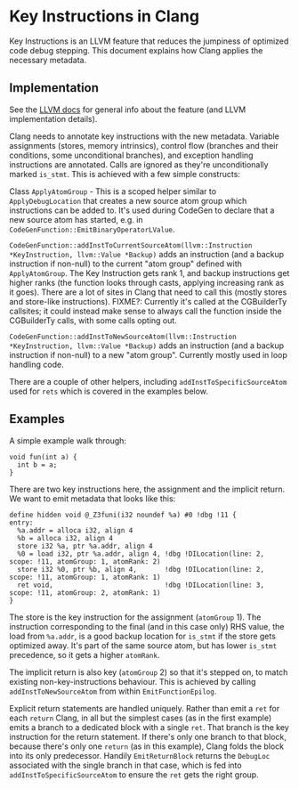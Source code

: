 # Key Instructions in Clang

Key Instructions is an LLVM feature that reduces the jumpiness of optimized code debug stepping. This document explains how Clang applies the necessary metadata.

## Implementation

See the [LLVM docs](../../llvm/docs/KeyInstructionsDebugInfo.md) for general info about the feature (and LLVM implementation details).

Clang needs to annotate key instructions with the new metadata. Variable assignments (stores, memory intrinsics), control flow (branches and their conditions, some unconditional branches), and exception handling instructions are annotated. Calls are ignored as they're unconditionally marked `is_stmt`. This is achieved with a few simple constructs:

Class `ApplyAtomGroup` - This is a scoped helper similar to `ApplyDebugLocation` that creates a new source atom group which instructions can be added to. It's used during CodeGen to declare that a new source atom has started, e.g. in `CodeGenFunction::EmitBinaryOperatorLValue`.

`CodeGenFunction::addInstToCurrentSourceAtom(llvm::Instruction *KeyInstruction, llvm::Value *Backup)` adds an instruction (and a backup instruction if non-null) to the current "atom group" defined with `ApplyAtomGroup`. The Key Instruction gets rank 1, and backup instructions get higher ranks (the function looks through casts, applying increasing rank as it goes). There are a lot of sites in Clang that need to call this (mostly stores and store-like instructions). FIXME?: Currently it's called at the CGBuilderTy callsites; it could instead make sense to always call the function inside the CGBuilderTy calls, with some calls opting out.

`CodeGenFunction::addInstToNewSourceAtom(llvm::Instruction *KeyInstruction, llvm::Value *Backup)` adds an instruction (and a backup instruction if non-null) to a new "atom group". Currently mostly used in loop handling code.

There are a couple of other helpers, including `addInstToSpecificSourceAtom` used for `rets` which is covered in the examples below.

## Examples

A simple example walk through:
```
void fun(int a) {
  int b = a;
}
```

There are two key instructions here, the assignment and the implicit return. We want to emit metadata that looks like this:

```
define hidden void @_Z3funi(i32 noundef %a) #0 !dbg !11 {
entry:
  %a.addr = alloca i32, align 4
  %b = alloca i32, align 4
  store i32 %a, ptr %a.addr, align 4
  %0 = load i32, ptr %a.addr, align 4, !dbg !DILocation(line: 2, scope: !11, atomGroup: 1, atomRank: 2)
  store i32 %0, ptr %b, align 4,       !dbg !DILocation(line: 2, scope: !11, atomGroup: 1, atomRank: 1)
  ret void,                            !dbg !DILocation(line: 3, scope: !11, atomGroup: 2, atomRank: 1)
}
```

The store is the key instruction for the assignment (`atomGroup` 1). The instruction corresponding to the final (and in this case only) RHS value, the load from `%a.addr`, is a good backup location for `is_stmt` if the store gets optimized away. It's part of the same source atom, but has lower `is_stmt` precedence, so it gets a higher `atomRank`.

The implicit return is also key (`atomGroup` 2) so that it's stepped on, to match existing non-key-instructions behaviour. This is achieved by calling  `addInstToNewSourceAtom` from within `EmitFunctionEpilog`.

Explicit return statements are handled uniquely. Rather than emit a `ret` for each `return` Clang, in all but the simplest cases (as in the first example) emits a branch to a dedicated block with a single `ret`. That branch is the key instruction for the return statement. If there's only one branch to that block, because there's only one `return` (as in this example), Clang folds the block into its only predecessor. Handily `EmitReturnBlock` returns the `DebugLoc` associated with the single branch in that case, which is fed into `addInstToSpecificSourceAtom` to ensure the `ret` gets the right group.
